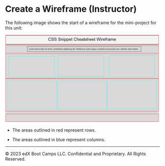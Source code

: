 # Create a Wireframe (Instructor)

The following image shows the start of a wireframe for the mini-project for this unit:

![Example of an unfinished wireframe with its row and columns highlighted.](./assets/images/01-unfinished-wireframe.png)

* The areas outlined in red represent rows.

* The areas outlined in blue represent columns.

---
© 2023 edX Boot Camps LLC. Confidential and Proprietary. All Rights Reserved.